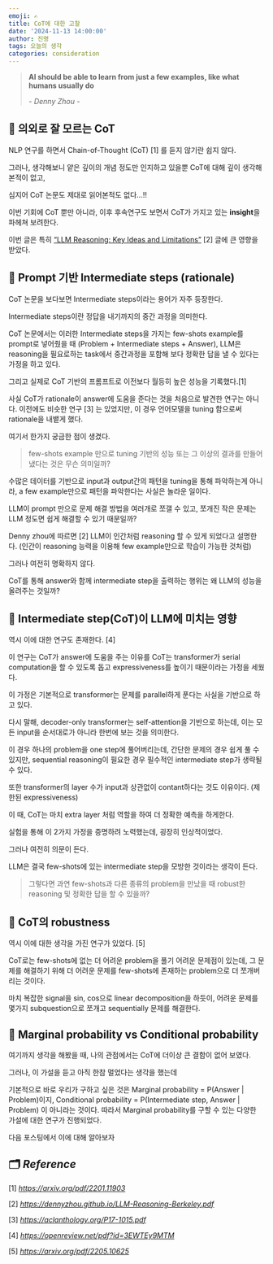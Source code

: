 ```yaml
---
emoji: ✍️
title: CoT에 대한 고찰
date: '2024-11-13 14:00:00'
author: 진명
tags: 오늘의 생각
categories: consideration
---
```


> **AI should be able to learn from just a few examples, like what humans usually do**
>
> \- _Denny Zhou_ -

## 🤔 의외로 잘 모르는 CoT

NLP 연구를 하면서 Chain-of-Thought (CoT) [1] 를 듣지 않기란 쉽지 않다.

그러나, 생각해보니 얕은 깊이의 개념 정도만 인지하고 있을뿐 CoT에 대해 깊이 생각해본적이 없고,

심지어 CoT 논문도 제대로 읽어본적도 없다...!!

이번 기회에 CoT 뿐만 아니라, 이후 후속연구도 보면서 CoT가 가지고 있는 **insight**을 파헤쳐 보려한다.

이번 글은 특히 [“LLM Reasoning: Key Ideas and Limitations”](https://dennyzhou.github.io/LLM-Reasoning-Berkeley.pdf) [2] 글에 큰 영향을 받았다.

## 📌 Prompt 기반 Intermediate steps (rationale)

CoT 논문을 보다보면 Intermediate steps이라는 용어가 자주 등장한다.

Intermediate steps이란 정답을 내기까지의 중간 과정을 의미한다.

CoT 논문에서는 이러한 Intermediate steps을 가지는 few-shots example를 prompt로 넣어줬을 때 (Problem + Intermediate steps + Answer), LLM은 reasoning을 필요로하는 task에서 중간과정을 포함해 보다 정확한 답을 낼 수 있다는 가정을 하고 있다.

그리고 실제로 CoT 기반의 프롬프트로 이전보다 월등히 높은 성능을 기록했다.[1]

사실 CoT가 rationale이 answer에 도움을 준다는 것을 처음으로 발견한 연구는 아니다. 이전에도 비슷한 연구 [3] 는 있었지만, 이 경우 언어모델을 tuning 함으로써 rationale을 내뱉게 했다.

여기서 한가지 궁금한 점이 생겼다.

> few-shots example 만으로 tuning 기반의 성능 또는 그 이상의 결과를 만들어냈다는 것은 무슨 의미일까?

수많은 데이터를 기반으로 input과 output간의 패턴을 tuning을 통해 파악하는게 아니라, a few example만으로 패턴을 파악한다는 사실은 놀라운 일이다.

LLM이 prompt 만으로 문제 해결 방법을 여러개로 쪼갤 수 있고, 쪼개진 작은 문제는 LLM 정도면 쉽게 해결할 수 있기 때문일까?

Denny zhou에 따르면 [2] LLM이 인간처럼 reasoning 할 수 있게 되었다고 설명한다. (인간이 reasoning 능력을 이용해 few example만으로 학습이 가능한 것처럼)

그러나 여전히 명확하지 않다.

CoT를 통해 answer와 함께 intermediate step을 출력하는 행위는 왜 LLM의 성능을 올려주는 것일까?

## 📌 Intermediate step(CoT)이 LLM에 미치는 영향

역시 이에 대한 연구도 존재한다. [4]

이 연구는 CoT가 answer에 도움을 주는 이유를 CoT는 transformer가 serial computation을 할 수 있도록 돕고 expressiveness를 높이기 때문이라는 가정을 세웠다.

이 가정은 기본적으로 transformer는 문제를 parallel하게 푼다는 사실을 기반으로 하고 있다.

다시 말해, decoder-only transformer는 self-attention을 기반으로 하는데, 이는 모든 input을 순서대로가 아니라 한번에 보는 것을 의미한다.

이 경우 하나의 problem을 one step에 풀어버리는데, 간단한 문제의 경우 쉽게 풀 수 있지만, sequential reasoning이 필요한 경우 필수적인 intermediate step가 생략될 수 있다.

또한 transformer의 layer 수가 input과 상관없이 contant하다는 것도 이유이다. (제한된 expressiveness)

이 때, CoT는 마치 extra layer 처럼 역할을 하여 더 정확한 예측을 하게한다.

실험을 통해 이 2가지 가정을 증명하려 노력했는데, 굉장히 인상적이었다.

그러나 여전히 의문이 든다.

LLM은 결국 few-shots에 있는 intermediate step을 모방한 것이라는 생각이 든다.

> 그렇다면 과연 few-shots과 다른 종류의 problem을 만났을 때 robust한 reasoning 및 정확한 답을 할 수 있을까?

## 📌 CoT의 robustness

역시 이에 대한 생각을 가진 연구가 있었다. [5]

CoT로는 few-shots에 없는 더 어려운 problem을 풀기 어려운 문제점이 있는데, 그 문제를 해결하기 위해 더 어려운 문제를 few-shots에 존재하는 problem으로 더 쪼개버리는 것이다.

마치 복잡한 signal을 sin, cos으로 linear decomposition을 하듯이, 어려운 문제를 몇가지 subquestion으로 쪼개고 sequentially 문제를 해결한다.

## 📌 Marginal probability vs Conditional probability

여기까지 생각을 해봤을 때, 나의 관점에서는 CoT에 더이상 큰 결함이 없어 보였다.

그러나, 이 가설을 듣고 아직 한참 멀었다는 생각을 했는데

기본적으로 바로 우리가 구하고 싶은 것은 Marginal probability = P(Answer | Problem)이지, Conditional probability = P(Intermediate step, Answer | Problem) 이 아니라는 것이다. 따라서 Marginal probability를 구할 수 있는 다양한 가설에 대한 연구가 진행되었다.

다음 포스팅에서 이에 대해 알아보자

## 🗂 _Reference_

[1] _https://arxiv.org/pdf/2201.11903_

[2] _https://dennyzhou.github.io/LLM-Reasoning-Berkeley.pdf_

[3] _https://aclanthology.org/P17-1015.pdf_

[4] _https://openreview.net/pdf?id=3EWTEy9MTM_

[5] _https://arxiv.org/pdf/2205.10625_

```toc

```
